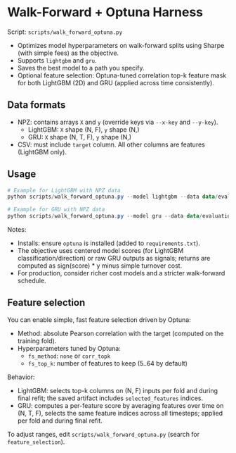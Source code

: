 # Walk-Forward + Optuna Harness

Script: `scripts/walk_forward_optuna.py`

- Optimizes model hyperparameters on walk-forward splits using Sharpe (with simple fees) as the objective.
- Supports `lightgbm` and `gru`.
- Saves the best model to a path you specify.
 - Optional feature selection: Optuna-tuned correlation top-k feature mask for both LightGBM (2D) and GRU (applied across time consistently).

## Data formats

- NPZ: contains arrays `X` and `y` (override keys via `--x-key` and `--y-key`).
  - LightGBM: `X` shape (N, F), `y` shape (N,)
  - GRU: `X` shape (N, T, F), `y` shape (N,)
- CSV: must include `target` column. All other columns are features (LightGBM only).

## Usage

```powershell
# Example for LightGBM with NPZ data
python scripts/walk_forward_optuna.py --model lightgbm --data data/evaluations.npz --n-folds 5 --min-train 500 --trials 40 --fees-bps 10 --save-best models/metadata/best_lgbm.pkl

# Example for GRU with NPZ data
python scripts/walk_forward_optuna.py --model gru --data data/evaluations.npz --n-folds 5 --min-train 500 --trials 25 --fees-bps 10 --save-best models/metadata/best_gru.pt
```

Notes:
- Installs: ensure `optuna` is installed (added to `requirements.txt`).
- The objective uses centered model scores (for LightGBM classification/direction) or raw GRU outputs as signals; returns are computed as sign(score) * y minus simple turnover cost.
- For production, consider richer cost models and a stricter walk-forward schedule.

## Feature selection

You can enable simple, fast feature selection driven by Optuna:

- Method: absolute Pearson correlation with the target (computed on the training fold).
- Hyperparameters tuned by Optuna:
  - `fs_method`: `none` or `corr_topk`
  - `fs_top_k`: number of features to keep (5..64 by default)

Behavior:
- LightGBM: selects top-k columns on (N, F) inputs per fold and during final refit; the saved artifact includes `selected_features` indices.
- GRU: computes a per-feature score by averaging features over time on (N, T, F), selects the same feature indices across all timesteps; applied per fold and during final refit.

To adjust ranges, edit `scripts/walk_forward_optuna.py` (search for `feature_selection`).
